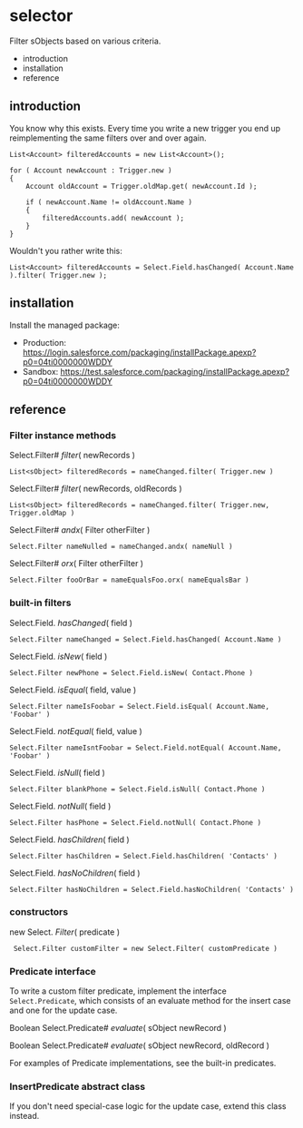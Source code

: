 selector
========

Filter sObjects based on various criteria.

 * introduction
 * installation
 * reference

introduction
------------

You know why this exists.  Every time you write a new trigger
you end up reimplementing the same filters over and over again.

    List<Account> filteredAccounts = new List<Account>();

    for ( Account newAccount : Trigger.new )
    {
        Account oldAccount = Trigger.oldMap.get( newAccount.Id );

        if ( newAccount.Name != oldAccount.Name )
        {
            filteredAccounts.add( newAccount );
        }
    }

Wouldn't you rather write this:

    List<Account> filteredAccounts = Select.Field.hasChanged( Account.Name ).filter( Trigger.new );

installation
------------

Install the managed package:

 * Production: <https://login.salesforce.com/packaging/installPackage.apexp?p0=04ti0000000WDDY>
 * Sandbox: <https://test.salesforce.com/packaging/installPackage.apexp?p0=04ti0000000WDDY>

reference
---------

### Filter instance methods

Select.Filter# *filter*( newRecords )

    List<sObject> filteredRecords = nameChanged.filter( Trigger.new )

Select.Filter# *filter*( newRecords, oldRecords )

    List<sObject> filteredRecords = nameChanged.filter( Trigger.new, Trigger.oldMap )

Select.Filter# *andx*( Filter otherFilter )

    Select.Filter nameNulled = nameChanged.andx( nameNull )

Select.Filter# *orx*( Filter otherFilter )

    Select.Filter fooOrBar = nameEqualsFoo.orx( nameEqualsBar )

### built-in filters

Select.Field. *hasChanged*( field )

    Select.Filter nameChanged = Select.Field.hasChanged( Account.Name )

Select.Field. *isNew*( field )

    Select.Filter newPhone = Select.Field.isNew( Contact.Phone )

Select.Field. *isEqual*( field, value )

    Select.Filter nameIsFoobar = Select.Field.isEqual( Account.Name, 'Foobar' )

Select.Field. *notEqual*( field, value )

    Select.Filter nameIsntFoobar = Select.Field.notEqual( Account.Name, 'Foobar' )

Select.Field. *isNull*( field )

    Select.Filter blankPhone = Select.Field.isNull( Contact.Phone )

Select.Field. *notNull*( field )

    Select.Filter hasPhone = Select.Field.notNull( Contact.Phone )

Select.Field. *hasChildren*( field )

    Select.Filter hasChildren = Select.Field.hasChildren( 'Contacts' )

Select.Field. *hasNoChildren*( field )

    Select.Filter hasNoChildren = Select.Field.hasNoChildren( 'Contacts' )

### constructors

new Select. *Filter*( predicate )

     Select.Filter customFilter = new Select.Filter( customPredicate )

### Predicate interface

To write a custom filter predicate, implement the interface `Select.Predicate`, which
consists of an evaluate method for the insert case and one for the update case.

Boolean Select.Predicate# *evaluate*( sObject newRecord )

Boolean Select.Predicate# *evaluate*( sObject newRecord, oldRecord )

For examples of Predicate implementations, see the built-in predicates.

### InsertPredicate abstract class

If you don't need special-case logic for the update case, extend this class instead.
